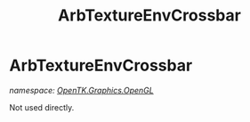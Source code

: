﻿---
title: ArbTextureEnvCrossbar
---

# ArbTextureEnvCrossbar
_namespace: [OpenTK.Graphics.OpenGL](N-OpenTK.Graphics.OpenGL.html)_

Not used directly.




